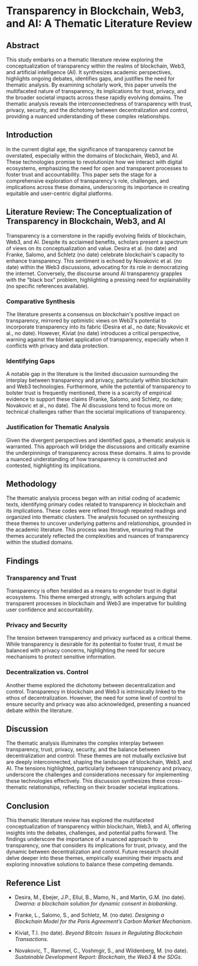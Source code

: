 # Transparency in Blockchain, Web3, and AI: A Thematic Literature Review

## Abstract

This study embarks on a thematic literature review exploring the conceptualization of transparency within the realms of blockchain, Web3, and artificial intelligence (AI). It synthesizes academic perspectives, highlights ongoing debates, identifies gaps, and justifies the need for thematic analysis. By examining scholarly work, this paper unveils the multifaceted nature of transparency, its implications for trust, privacy, and the broader societal impacts across these rapidly evolving domains. The thematic analysis reveals the interconnectedness of transparency with trust, privacy, security, and the dichotomy between decentralization and control, providing a nuanced understanding of these complex relationships.

## Introduction

In the current digital age, the significance of transparency cannot be overstated, especially within the domains of blockchain, Web3, and AI. These technologies promise to revolutionize how we interact with digital ecosystems, emphasizing the need for open and transparent processes to foster trust and accountability. This paper sets the stage for a comprehensive exploration of transparency's role, challenges, and implications across these domains, underscoring its importance in creating equitable and user-centric digital platforms.

## Literature Review: The Conceptualization of Transparency in Blockchain, Web3, and AI

Transparency is a cornerstone in the rapidly evolving fields of blockchain, Web3, and AI. Despite its acclaimed benefits, scholars present a spectrum of views on its conceptualization and value. Desira et al. (no date) and Franke, Salomo, and Schletz (no date) celebrate blockchain's capacity to enhance transparency. This sentiment is echoed by Novakovic et al. (no date) within the Web3 discussions, advocating for its role in democratizing the internet. Conversely, the discourse around AI transparency grapples with the "black box" problem, highlighting a pressing need for explainability (no specific references available).

### Comparative Synthesis

The literature presents a consensus on blockchain's positive impact on transparency, mirrored by optimistic views on Web3's potential to incorporate transparency into its fabric (Desira et al., no date; Novakovic et al., no date). However, Kiviat (no date) introduces a critical perspective, warning against the blanket application of transparency, especially when it conflicts with privacy and data protection.

### Identifying Gaps

A notable gap in the literature is the limited discussion surrounding the interplay between transparency and privacy, particularly within blockchain and Web3 technologies. Furthermore, while the potential of transparency to bolster trust is frequently mentioned, there is a scarcity of empirical evidence to support these claims (Franke, Salomo, and Schletz, no date; Novakovic et al., no date). The AI discussions tend to focus more on technical challenges rather than the societal implications of transparency.

### Justification for Thematic Analysis

Given the divergent perspectives and identified gaps, a thematic analysis is warranted. This approach will bridge the discussions and critically examine the underpinnings of transparency across these domains. It aims to provide a nuanced understanding of how transparency is constructed and contested, highlighting its implications.

## Methodology

The thematic analysis process began with an initial coding of academic texts, identifying primary codes related to transparency in blockchain and its implications. These codes were refined through repeated readings and organized into thematic clusters. The analysis focused on synthesizing these themes to uncover underlying patterns and relationships, grounded in the academic literature. This process was iterative, ensuring that the themes accurately reflected the complexities and nuances of transparency within the studied domains.

## Findings

### Transparency and Trust

Transparency is often heralded as a means to engender trust in digital ecosystems. This theme emerged strongly, with scholars arguing that transparent processes in blockchain and Web3 are imperative for building user confidence and accountability.

### Privacy and Security

The tension between transparency and privacy surfaced as a critical theme. While transparency is desirable for its potential to foster trust, it must be balanced with privacy concerns, highlighting the need for secure mechanisms to protect sensitive information.

### Decentralization vs. Control

Another theme explored the dichotomy between decentralization and control. Transparency in blockchain and Web3 is intrinsically linked to the ethos of decentralization. However, the need for some level of control to ensure security and privacy was also acknowledged, presenting a nuanced debate within the literature.

## Discussion

The thematic analysis illuminates the complex interplay between transparency, trust, privacy, security, and the balance between decentralization and control. These themes are not mutually exclusive but are deeply interconnected, shaping the landscape of blockchain, Web3, and AI. The tensions highlighted, particularly between transparency and privacy, underscore the challenges and considerations necessary for implementing these technologies effectively. This discussion synthesizes these cross-thematic relationships, reflecting on their broader societal implications.

## Conclusion

This thematic literature review has explored the multifaceted conceptualization of transparency within blockchain, Web3, and AI, offering insights into the debates, challenges, and potential paths forward. The findings underscore the importance of a nuanced approach to transparency, one that considers its implications for trust, privacy, and the dynamic between decentralization and control. Future research should delve deeper into these themes, empirically examining their impacts and exploring innovative solutions to balance these competing demands.

## Reference List

- Desira, M., Ebejer, J.P., Ellul, B., Mamo, N., and Martin, G.M. (no date). *Dwarna: a blockchain solution for dynamic consent in biobanking*.

- Franke, L., Salomo, S., and Schletz, M. (no date). *Designing a Blockchain Model for the Paris Agreement’s Carbon Market Mechanism*.

- Kiviat, T.I. (no date). *Beyond Bitcoin: Issues in Regulating Blockchain Transactions*.

- Novakovic, T., Rammel, C., Voshmgir, S., and Wildenberg, M. (no date). *Sustainable Development Report: Blockchain, the Web3 & the SDGs*.